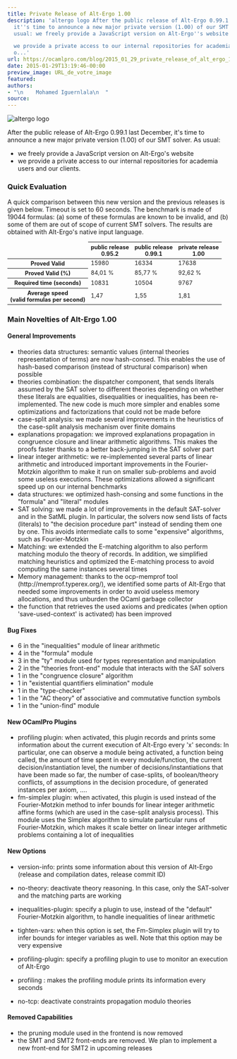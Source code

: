 ```yaml
---
title: Private Release of Alt-Ergo 1.00
description: 'altergo logo After the public release of Alt-Ergo 0.99.1 last December,
  it''s time to announce a new major private version (1.00) of our SMT solver. As
  usual: we freely provide a JavaScript version on Alt-Ergo''s website

  we provide a private access to our internal repositories for academia users and
  o...'
url: https://ocamlpro.com/blog/2015_01_29_private_release_of_alt_ergo_1_00
date: 2015-01-29T13:19:46-00:00
preview_image: URL_de_votre_image
featured:
authors:
- "\n    Mohamed Iguernlala\n  "
source:
---
```


<p><img src="https://ocamlpro.com/blog/assets/img/logo_alt_ergo.png" alt="altergo logo"/></p>
<p>After the public release of Alt-Ergo 0.99.1 last December, it's time to announce a new major private version (1.00) of our SMT solver. As usual:</p>
<ul>
<li>we freely provide a JavaScript version on Alt-Ergo's website
</li>
<li>we provide a private access to our internal repositories for academia users and our clients.
</li>
</ul>
<h3>Quick Evaluation</h3>
<p>A quick comparison between this new version and the previous releases is given below. Timeout is set to 60 seconds. The benchmark is made of 19044 formulas: (a) some of these formulas are known to be invalid, and (b) some of them are out of scope of current SMT solvers. The results are obtained with Alt-Ergo's native input language.</p>
<table class="tableau" style="font-size: 90%; width: 100%;">
<thead>
<tr>
<td></td>
<th>public release<br/>
0.95.2</th>
<th>public release<br/>
0.99.1</th>
<th>private release<br/>
1.00</th>
</tr>
</thead>
<tbody>
<tr>
<th>Proved Valid</th>
<td>15980</td>
<td>16334</td>
<td>17638</td>
</tr>
<tr>
<th>Proved Valid (%)</th>
<td>84,01 %</td>
<td>85,77 %</td>
<td>92,62 %</td>
</tr>
<tr>
<th>Required time (seconds)</th>
<td>10831</td>
<td>10504</td>
<td>9767</td>
</tr>
<tr>
<th>Average speed<br/>
(valid formulas per second)</th>
<td>1,47</td>
<td>1,55</td>
<td>1,81</td>
</tr>
</tbody>
</table>
<h3>Main Novelties of Alt-Ergo 1.00</h3>
<h4>General Improvements</h4>
<ul>
<li>theories data structures: semantic values (internal theories representation of terms) are now hash-consed. This enables the use of hash-based comparison (instead of structural comparison) when possible
</li>
<li>theories combination: the dispatcher component, that sends literals assumed by the SAT solver to different theories depending on whether these literals are equalities, disequalities or inequalities, has been re-implemented. The new code is much more simpler and enables some optimizations and factorizations that could not be made before
</li>
<li>case-split analysis: we made several improvements in the heuristics of the case-split analysis mechanism over finite domains
</li>
<li>explanations propagation: we improved explanations propagation in congruence closure and linear arithmetic algorithms. This makes the proofs faster thanks to a better back-jumping in the SAT solver part
</li>
<li>linear integer arithmetic: we re-implemented several parts of linear arithmetic and introduced important improvements in the Fourier-Motzkin algorithm to make it run on smaller sub-problems and avoid some useless executions. These optimizations allowed a significant speed up on our internal benchmarks
</li>
<li>data structures: we optimized hash-consing and some functions in the &quot;formula&quot; and &quot;literal&quot; modules
</li>
<li>SAT solving: we made a lot of improvements in the default SAT-solver and in the SatML plugin. In particular, the solvers now send lists of facts (literals) to &quot;the decision procedure part&quot; instead of sending them one by one. This avoids intermediate calls to some &quot;expensive&quot; algorithms, such as Fourier-Motzkin
</li>
<li>Matching: we extended the E-matching algorithm to also perform matching modulo the theory of records. In addition, we simplified matching heuristics and optimized the E-matching process to avoid computing the same instances several times
</li>
<li>Memory management: thanks to the ocp-memprof tool (http://memprof.typerex.org/), we identified some parts of Alt-Ergo that needed some improvements in order to avoid useless memory allocations, and thus unburden the OCaml garbage collector
</li>
<li>the function that retrieves the used axioms and predicates (when option 'save-used-context' is activated) has been improved
</li>
</ul>
<h4>Bug Fixes</h4>
<ul>
<li>6 in the &quot;inequalities&quot; module of linear arithmetic
</li>
<li>4 in the &quot;formula&quot; module
</li>
<li>3 in the &quot;ty&quot; module used for types representation and manipulation
</li>
<li>2 in the &quot;theories front-end&quot; module that interacts with the SAT solvers
</li>
<li>1 in the &quot;congruence closure&quot; algorithm
</li>
<li>1 in &quot;existential quantifiers elimination&quot; module
</li>
<li>1 in the &quot;type-checker&quot;
</li>
<li>1 in the &quot;AC theory&quot; of associative and commutative function symbols
</li>
<li>1 in the &quot;union-find&quot; module
</li>
</ul>
<h4>New OCamlPro Plugins</h4>
<ul>
<li>profiling plugin: when activated, this plugin records and prints some information about the current execution of Alt-Ergo every 'x' seconds: In particular, one can observe a module being activated, a function being called, the amount of time spent in every module/function, the current decision/instantiation level, the number of decisions/instantiations that have been made so far, the number of case-splits, of boolean/theory conflicts, of assumptions in the decision procedure, of generated instances per axiom, &hellip;.
</li>
<li>fm-simplex plugin: when activated, this plugin is used instead of the Fourier-Motzkin method to infer bounds for linear integer arithmetic affine forms (which are used in the case-split analysis process). This module uses the Simplex algorithm to simulate particular runs of Fourier-Motzkin, which makes it scale better on linear integer arithmetic problems containing a lot of inequalities
</li>
</ul>
<h4>New Options</h4>
<ul>
<li>
<p>version-info: prints some information about this version of Alt-Ergo (release and compilation dates, release commit ID)</p>
</li>
<li>
<p>no-theory: deactivate theory reasoning. In this case, only the SAT-solver and the matching parts are working</p>
</li>
<li>
<p>inequalities-plugin: specify a plugin to use, instead of the &quot;default&quot; Fourier-Motzkin algorithm, to handle inequalities of linear arithmetic</p>
</li>
<li>
<p>tighten-vars: when this option is set, the Fm-Simplex plugin will try to infer bounds for integer variables as well. Note that this option may be very expensive</p>
</li>
<li>
<p>profiling-plugin: specify a profiling plugin to use to monitor an execution of Alt-Ergo</p>
</li>
<li>
<p>profiling <freq>: makes the profiling module prints its information every <freq> seconds</freq></freq></p>
</li>
<li>
<p>no-tcp: deactivate constraints propagation modulo theories</p>
</li>
</ul>
<h4>Removed Capabilities</h4>
<ul>
<li>the pruning module used in the frontend is now removed
</li>
<li>the SMT and SMT2 front-ends are removed. We plan to implement a new front-end for SMT2 in upcoming releases
</li>
</ul>

